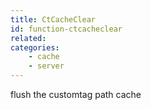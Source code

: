 ```yaml
---
title: CtCacheClear
id: function-ctcacheclear
related:
categories:
    - cache
    - server
---
```


flush the customtag path cache